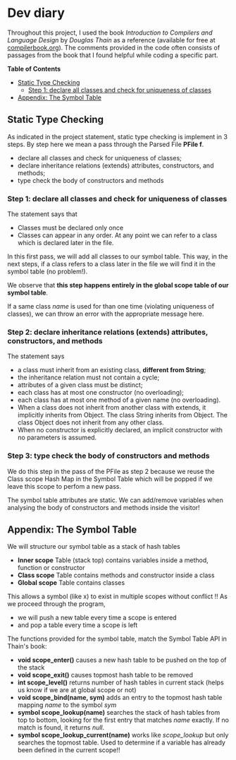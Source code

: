 # Dev diary

Throughout this project, I used the book *Introduction to Compilers and Language Design* by *Douglas Thain* as a reference (available for free at [compilerbook.org](compilerbook.org)). The comments provided in the code often consists of passages from the book that I found helpful while coding a specific part.

**Table of Contents**

- [Static Type Checking](#static-type-checking)
    - [Step 1: declare all classes and check for uniqueness of classes](#step-1-declare-all-classes-and-check-for-uniqueness-of-classes)
- [Appendix: The Symbol Table](#appendix-the-symbol-table)


## Static Type Checking

As indicated in the project statement, static type checking is implement in 3 steps. By step here we mean a pass through the Parsed File **PFile f**.

- declare all classes and check for uniqueness of classes;
- declare inheritance relations (extends) attributes, constructors, and methods;
- type check the body of constructors and methods

### Step 1: declare all classes and check for uniqueness of classes

The statement says that 

- Classes must be declared only once
- Classes can appear in any order. At any point we can refer to a class which is declared later in the file.

In this first pass, we will add all classes to our symbol table. This way, in the next steps, if a class refers to a class later in the file we will find it in the symbol table (no problem!).

We observe that **this step happens entirely in the global scope table of our symbol table**.

If a same class *name* is used for than one time (violating uniqueness of classes), we can throw an error with the appropriate message here.

### Step 2: declare inheritance relations (extends) attributes, constructors, and methods

The statement says

- a class must inherit from an existing class, **different from String**;
- the inheritance relation must not contain a cycle;
- attributes of a given class must be distinct;
- each class has at most one constructor (no overloading);
- each class has at most one method of a given name (no overloading).
- When a class does not inherit from another class with extends, it implicitly inherits from Object. The class String inherits from Object. The class Object does not inherit from any other class.
-  When no constructor is explicitly declared, an implicit constructor with no parameters is assumed.

### Step 3: type check the body of constructors and methods

We do this step in the pass of the PFile as step 2 because we reuse the Class scope Hash Map in the Symbol Table which will be popped if we leave this scope to perfom a new pass.

The symbol table attributes are static. We can add/remove variables when analysing the body of constructors and methods inside the visitor!

## Appendix: The Symbol Table

We will structure our symbol table as a stack of hash tables

- **Inner scope** Table (stack top) contains variables inside a method, function or constructor
- **Class scope** Table contains methods and constructor inside a class
- **Global scope** Table contains classes

This allows a symbol (like x) to exist in multiple scopes without conflict !! As we proceed through the program,

- we will push a new table every time a scope is entered
- and pop a table every time a scope is left

The functions provided for the symbol table, match the Symbol Table API in Thain's book:

- **void scope_enter()** causes a new hash table to be pushed on the top of the stack
- **void scope_exit()** causes topmost hash table to be removed
- **int scope_level()** returns number of hash tables in current stack (helps us know if we are at global scope or not)
- **void scope_bind(name, sym)** adds an entry to the topmost hash table mapping *name* to the symbol *sym*
- **symbol scope_lookup(name)** searches the stack of hash tables from top to bottom, looking for the first entry that matches *name* exactly. If no match is found, it returns *null*.
- **symbol scope_lookup_current(name)** works like *scope_lookup* but only searches the topmost table. Used to determine if a variable has already been defined in the current scope!! 
